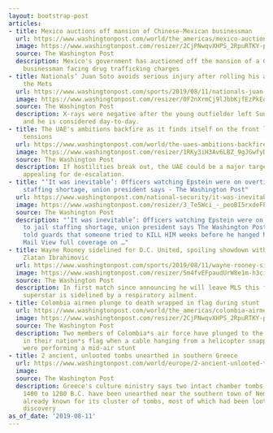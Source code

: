 ```yaml
---
layout: bootstrap-post
articles:
- title: Mexico auctions off mansion of Chinese-Mexican businessman
  url: https://www.washingtonpost.com/world/the_americas/mexico-auctions-off-mansion-of-chinese-mexican-businessman/2019/08/11/fc4343e0-bc8f-11e9-a8b0-7ed8a0d5dc5d_story.html
  image: https://www.washingtonpost.com/resizer/2CjPNwqvXHPS_2RpuRTKY-p3eVo=/1484x0/www.washingtonpost.com/pb/resources/img/twp-social-share.png
  source: The Washington Post
  description: Mexico's government has auctioned off the mansion of a Chinese-Mexican
    businessman facing drug trafficking charges
- title: Nationals’ Juan Soto avoids serious injury after rolling his ankle against
    the Mets
  url: https://www.washingtonpost.com/sports/2019/08/11/nationals-juan-soto-avoids-serious-injury-after-rolling-his-ankle-against-mets/
  image: https://www.washingtonpost.com/resizer/0F2nXrmCj9lJbbKjfEzPkEqr-7I=/1484x0/arc-anglerfish-washpost-prod-washpost.s3.amazonaws.com/public/TMIFQCV4PQI6TKFQP3MKBVO4LU.jpg
  source: The Washington Post
  description: X-rays were negative after the young outfielder left Sunday's game,
    and he is considered day-to-day.
- title: The UAE's ambitions backfire as it finds itself on the front line of U.S.-Iran
    tensions
  url: https://www.washingtonpost.com/world/the-uaes-ambitions-backfire-as-it-finds-itself-on-the-front-line-of-us-iran-tensions/2019/08/11/d3ee41a0-509d-11e9-bdb7-44f948cc0605_story.html
  image: https://www.washingtonpost.com/resizer/1RKy3iH3Av6LBZ_9gJGwfyDb_Cg=/1484x0/arc-anglerfish-washpost-prod-washpost.s3.amazonaws.com/public/GONA7ZF4OMI6TJOGDZ2PP3CKSM.jpg
  source: The Washington Post
  description: If hostilities break out, the UAE could be a major target, and it is
    appealing for de-escalation.
- title: "‘It was inevitable’: Officers watching Epstein were on overtime due to jail
    staffing shortage, union president says - The Washington Post"
  url: https://www.washingtonpost.com/national-security/it-was-inevitable-officers-watching-epstein-were-on-overtime-due-to-jail-staffing-shortage-union-president-says/2019/08/11/2b611404-bc5e-11e9-a5c6-1e74f7ec4a93_story.html
  image: https://www.washingtonpost.com/resizer/3_Te5Wci_-_peoBI5rxdeFPlVSU=/1484x0/arc-anglerfish-washpost-prod-washpost.s3.amazonaws.com/public/CLAP2WF4KII6TJOGDZ2PP3CKSM.jpg
  source: The Washington Post
  description: "‘It was inevitable’: Officers watching Epstein were on overtime due
    to jail staffing shortage, union president says The Washington Post Jeffrey Epstein
    told guards that someone tried to KILL HIM weeks before he hanged himself Daily
    Mail View full coverage on …"
- title: Wayne Rooney sidelined for D.C. United, spoiling showdown with Galaxy star
    Zlatan Ibrahimovic
  url: https://www.washingtonpost.com/sports/2019/08/11/wayne-rooney-sidelined-dc-united-spoiling-showdown-with-galaxy-star-zlatan-ibrahimovic/
  image: https://www.washingtonpost.com/resizer/5m4fvEFpaudUrW8e1m-h3ci9M_w=/1484x0/arc-anglerfish-washpost-prod-washpost.s3.amazonaws.com/public/DRO2VTVYNEI6TDUDJZTIP2MYCQ.jpg
  source: The Washington Post
  description: In first match since announcing he will leave MLS this fall, the English
    superstar is sidelined by a respiratory ailment.
- title: Colombia airmen plunge to death wrapped in flag during stunt
  url: https://www.washingtonpost.com/world/the_americas/colombia-airmen-plunge-to-death-wrapped-in-flag-during-stunt/2019/08/11/a0de570a-bc8b-11e9-a8b0-7ed8a0d5dc5d_story.html
  image: https://www.washingtonpost.com/resizer/2CjPNwqvXHPS_2RpuRTKY-p3eVo=/1484x0/www.washingtonpost.com/pb/resources/img/twp-social-share.png
  source: The Washington Post
  description: Two members of Colombia*s air force have plunged to the death wrapped
    in their nation*s flag when a cable hanging from a helicopter snapped while they
    were performing a mid-air stunt
- title: 2 ancient, unlooted tombs unearthed in southern Greece
  url: https://www.washingtonpost.com/world/europe/2-ancient-unlooted-tombs-unearthed-in-southern-greece/2019/08/11/d4b6c5dc-bc89-11e9-a8b0-7ed8a0d5dc5d_story.html
  image: 
  source: The Washington Post
  description: Greece's culture ministry says two intact chamber tombs dating from
    1400 to 1200 B.C. have been unearthed near the southern town of Nemea at a site
    already known for its cluster of tombs, most of which had been looted before their
    discovery
as_of_date: '2019-08-11'
---
```


